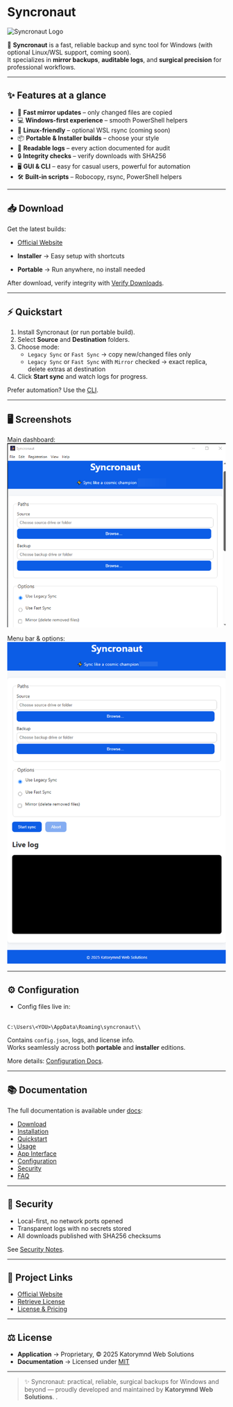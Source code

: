 # Syncronaut

![Syncronaut Logo](https://katorymnd.com/syncronaut-logo.png)

🚀 **Syncronaut** is a fast, reliable backup and sync tool for Windows (with optional Linux/WSL support, coming soon).  
It specializes in **mirror backups**, **auditable logs**, and **surgical precision** for professional workflows.

---

## ✨ Features at a glance
- 🚀 **Fast mirror updates** – only changed files are copied  
- 💻 **Windows-first experience** – smooth PowerShell helpers  
- 🐧 **Linux-friendly** – optional WSL rsync (coming soon)  
- 📦 **Portable & Installer builds** – choose your style  
- 📜 **Readable logs** – every action documented for audit  
- 🔒 **Integrity checks** – verify downloads with SHA256  
- 🖥️ **GUI & CLI** – easy for casual users, powerful for automation  
- 🛠️ **Built-in scripts** – Robocopy, rsync, PowerShell helpers  

---

## 📥 Download

Get the latest builds:  
- [Official Website](https://katorymnd.com/syncronaut/)

- **Installer** → Easy setup with shortcuts  
- **Portable** → Run anywhere, no install needed  

After download, verify integrity with [Verify Downloads](docs/verify-downloads.md).  

---

## ⚡ Quickstart

1. Install Syncronaut (or run portable build).  
2. Select **Source** and **Destination** folders.  
3. Choose mode:  
   - `Legacy Sync` or `Fast Sync` → copy new/changed files only  
   - `Legacy Sync` or `Fast Sync` with `Mirror` checked → exact replica, delete extras at destination  
4. Click **Start sync** and watch logs for progress.  

Prefer automation? Use the [CLI](docs/interface.md#command-line).  

---

## 🖥️ Screenshots

Main dashboard:  
![Dashboard](docs/images/dashboard.png)

Menu bar & options:  
![Menu](docs/images/menu-bar.png)

---

## ⚙️ Configuration

- Config files live in:  

```

C:\Users\<YOU>\AppData\Roaming\syncronaut\\

```

Contains `config.json`, logs, and license info.  
Works seamlessly across both **portable** and **installer** editions.  

More details: [Configuration Docs](docs/config.md).  

---

## 📚 Documentation

The full documentation is available under [docs](docs/index.md):  
- [Download](docs/download.md)  
- [Installation](docs/installation.md)  
- [Quickstart](docs/quickstart.md)  
- [Usage](docs/usage.md)  
- [App Interface](docs/interface.md)  
- [Configuration](docs/config.md)  
- [Security](docs/security.md)  
- [FAQ](docs/faq.md)  

---

## 🔐 Security

- Local-first, no network ports opened  
- Transparent logs with no secrets stored  
- All downloads published with SHA256 checksums  

See [Security Notes](docs/security.md).  

---

## 📢 Project Links 
- [Official Website](https://katorymnd.com/syncronaut)  
- [Retrieve License](https://katorymnd.com/syncronaut-retrieve-license)
- [License & Pricing](https://katorymnd.com/syncronaut-license#pricing)    

---

## ⚖️ License

- **Application** → Proprietary, © 2025 Katorymnd Web Solutions  
- **Documentation** → Licensed under [MIT](docs/license.md)  

---
> ✨ Syncronaut: practical, reliable, surgical backups for Windows and beyond — proudly developed and maintained by **Katorymnd Web Solutions**.
. 
